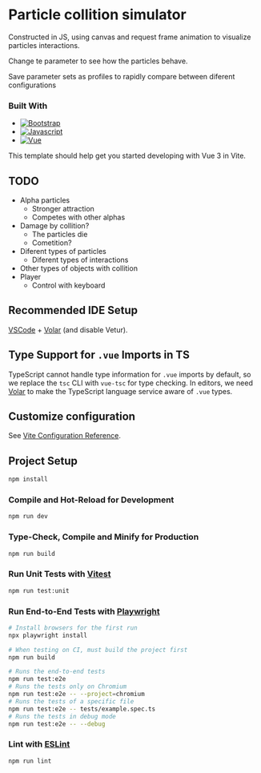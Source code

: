 # Particle collition simulator

Constructed in JS, using canvas and request frame animation to visualize particles interactions.

Change te parameter to see how the particles behave.

Save parameter sets as profiles to rapidly compare between diferent configurations

### Built With

* [![Bootstrap][Bootstrap.com]][Bootstrap-url]
* [![Javascript][Javascript.com]][Bootstrap-url]
* [![Vue][Vue.js]][Vue-url]

This template should help get you started developing with Vue 3 in Vite.

## TODO
- Alpha particles
    - Stronger attraction
    - Competes with other alphas
- Damage by collition?
    - The particles die
    - Cometition?
- Diferent types of particles
    - Diferent types of interactions
- Other types of objects with collition
- Player
    - Control with keyboard

## Recommended IDE Setup

[VSCode](https://code.visualstudio.com/) + [Volar](https://marketplace.visualstudio.com/items?itemName=Vue.volar) (and disable Vetur).

## Type Support for `.vue` Imports in TS

TypeScript cannot handle type information for `.vue` imports by default, so we replace the `tsc` CLI with `vue-tsc` for type checking. In editors, we need [Volar](https://marketplace.visualstudio.com/items?itemName=Vue.volar) to make the TypeScript language service aware of `.vue` types.

## Customize configuration

See [Vite Configuration Reference](https://vitejs.dev/config/).

## Project Setup

```sh
npm install
```

### Compile and Hot-Reload for Development

```sh
npm run dev
```

### Type-Check, Compile and Minify for Production

```sh
npm run build
```

### Run Unit Tests with [Vitest](https://vitest.dev/)

```sh
npm run test:unit
```

### Run End-to-End Tests with [Playwright](https://playwright.dev)

```sh
# Install browsers for the first run
npx playwright install

# When testing on CI, must build the project first
npm run build

# Runs the end-to-end tests
npm run test:e2e
# Runs the tests only on Chromium
npm run test:e2e -- --project=chromium
# Runs the tests of a specific file
npm run test:e2e -- tests/example.spec.ts
# Runs the tests in debug mode
npm run test:e2e -- --debug
```

### Lint with [ESLint](https://eslint.org/)

```sh
npm run lint
```



<!-- MARKDOWN LINKS & IMAGES -->
<!-- https://www.markdownguide.org/basic-syntax/#reference-style-links -->
[Javascript.com]: https://img.shields.io/badge/JavaScript-ES6-yellow?logo=javascript
[Javascript-url]: https://getbootstrap.com

[Bootstrap.com]: https://img.shields.io/badge/Bootstrap-5.3.2-7952B3?logo=bootstrap
[Bootstrap-url]: https://getbootstrap.com

[Vue.js]: https://img.shields.io/badge/Vue-3-4FC08D?logo=vue.js
[Vue-url]: https://vuejs.org/